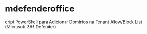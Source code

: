 # mdefenderoffice
cript PowerShell para Adicionar Domínios na Tenant Allow/Block List (Microsoft 365 Defender)
